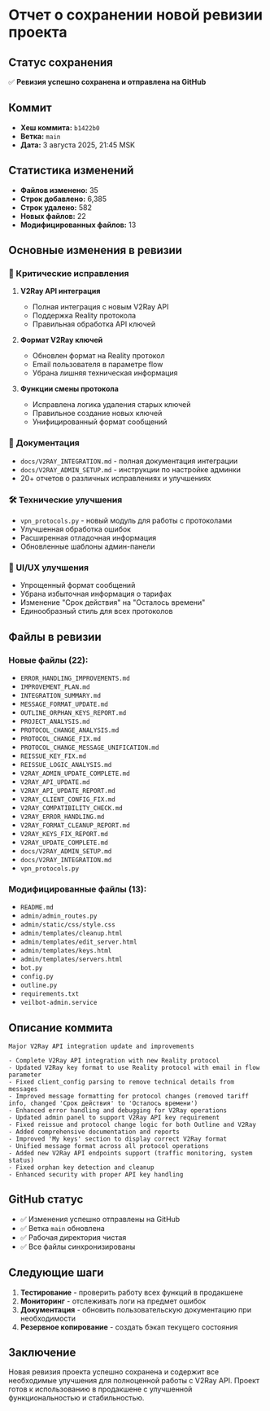 # Отчет о сохранении новой ревизии проекта

## Статус сохранения
✅ **Ревизия успешно сохранена и отправлена на GitHub**

## Коммит
- **Хеш коммита:** `b1422b0`
- **Ветка:** `main`
- **Дата:** 3 августа 2025, 21:45 MSK

## Статистика изменений
- **Файлов изменено:** 35
- **Строк добавлено:** 6,385
- **Строк удалено:** 582
- **Новых файлов:** 22
- **Модифицированных файлов:** 13

## Основные изменения в ревизии

### 🔧 Критические исправления
1. **V2Ray API интеграция**
   - Полная интеграция с новым V2Ray API
   - Поддержка Reality протокола
   - Правильная обработка API ключей

2. **Формат V2Ray ключей**
   - Обновлен формат на Reality протокол
   - Email пользователя в параметре flow
   - Убрана лишняя техническая информация

3. **Функции смены протокола**
   - Исправлена логика удаления старых ключей
   - Правильное создание новых ключей
   - Унифицированный формат сообщений

### 📝 Документация
- `docs/V2RAY_INTEGRATION.md` - полная документация интеграции
- `docs/V2RAY_ADMIN_SETUP.md` - инструкции по настройке админки
- 20+ отчетов о различных исправлениях и улучшениях

### 🛠️ Технические улучшения
- `vpn_protocols.py` - новый модуль для работы с протоколами
- Улучшенная обработка ошибок
- Расширенная отладочная информация
- Обновленные шаблоны админ-панели

### 🎨 UI/UX улучшения
- Упрощенный формат сообщений
- Убрана избыточная информация о тарифах
- Изменение "Срок действия" на "Осталось времени"
- Единообразный стиль для всех протоколов

## Файлы в ревизии

### Новые файлы (22):
- `ERROR_HANDLING_IMPROVEMENTS.md`
- `IMPROVEMENT_PLAN.md`
- `INTEGRATION_SUMMARY.md`
- `MESSAGE_FORMAT_UPDATE.md`
- `OUTLINE_ORPHAN_KEYS_REPORT.md`
- `PROJECT_ANALYSIS.md`
- `PROTOCOL_CHANGE_ANALYSIS.md`
- `PROTOCOL_CHANGE_FIX.md`
- `PROTOCOL_CHANGE_MESSAGE_UNIFICATION.md`
- `REISSUE_KEY_FIX.md`
- `REISSUE_LOGIC_ANALYSIS.md`
- `V2RAY_ADMIN_UPDATE_COMPLETE.md`
- `V2RAY_API_UPDATE.md`
- `V2RAY_API_UPDATE_REPORT.md`
- `V2RAY_CLIENT_CONFIG_FIX.md`
- `V2RAY_COMPATIBILITY_CHECK.md`
- `V2RAY_ERROR_HANDLING.md`
- `V2RAY_FORMAT_CLEANUP_REPORT.md`
- `V2RAY_KEYS_FIX_REPORT.md`
- `V2RAY_UPDATE_COMPLETE.md`
- `docs/V2RAY_ADMIN_SETUP.md`
- `docs/V2RAY_INTEGRATION.md`
- `vpn_protocols.py`

### Модифицированные файлы (13):
- `README.md`
- `admin/admin_routes.py`
- `admin/static/css/style.css`
- `admin/templates/cleanup.html`
- `admin/templates/edit_server.html`
- `admin/templates/keys.html`
- `admin/templates/servers.html`
- `bot.py`
- `config.py`
- `outline.py`
- `requirements.txt`
- `veilbot-admin.service`

## Описание коммита
```
Major V2Ray API integration update and improvements

- Complete V2Ray API integration with new Reality protocol
- Updated V2Ray key format to use Reality protocol with email in flow parameter
- Fixed client_config parsing to remove technical details from messages
- Improved message formatting for protocol changes (removed tariff info, changed 'Срок действия' to 'Осталось времени')
- Enhanced error handling and debugging for V2Ray operations
- Updated admin panel to support V2Ray API key requirement
- Fixed reissue and protocol change logic for both Outline and V2Ray
- Added comprehensive documentation and reports
- Improved 'My keys' section to display correct V2Ray format
- Unified message format across all protocol operations
- Added new V2Ray API endpoints support (traffic monitoring, system status)
- Fixed orphan key detection and cleanup
- Enhanced security with proper API key handling
```

## GitHub статус
- ✅ Изменения успешно отправлены на GitHub
- ✅ Ветка `main` обновлена
- ✅ Рабочая директория чистая
- ✅ Все файлы синхронизированы

## Следующие шаги
1. **Тестирование** - проверить работу всех функций в продакшене
2. **Мониторинг** - отслеживать логи на предмет ошибок
3. **Документация** - обновить пользовательскую документацию при необходимости
4. **Резервное копирование** - создать бэкап текущего состояния

## Заключение
Новая ревизия проекта успешно сохранена и содержит все необходимые улучшения для полноценной работы с V2Ray API. Проект готов к использованию в продакшене с улучшенной функциональностью и стабильностью. 